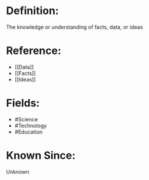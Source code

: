 

# Definition:
The knowledge or understanding of facts, data, or ideas

# Reference:
- [[Data]]
- [[Facts]]
- [[Ideas]]

# Fields: 
- #Science
- #Technology
- #Education

# Known Since:
Unknown

